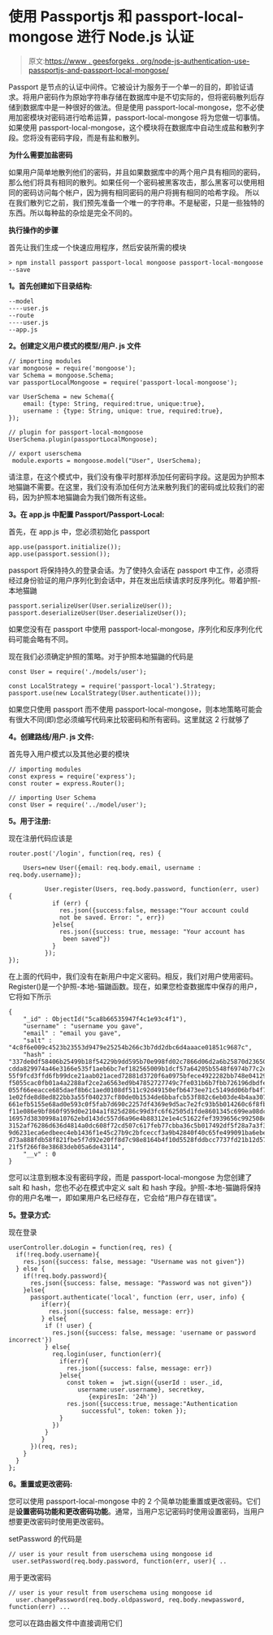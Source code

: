 # 使用 Passportjs 和 passport-local-mongose 进行 Node.js 认证

> 原文:[https://www . geesforgeks . org/node-js-authentication-use-passportjs-and-passport-local-mongose/](https://www.geeksforgeeks.org/node-js-authentication-using-passportjs-and-passport-local-mongoose/)

Passport 是节点的认证中间件。它被设计为服务于一个单一的目的，即验证请求。将用户密码作为原始字符串存储在数据库中是不切实际的，但将密码散列后存储到数据库中是一种很好的做法。但是使用 passport-local-mongose，您不必使用加密模块对密码进行哈希运算，passport-local-mongose 将为您做一切事情。如果使用 passport-local-mongose，这个模块将在数据库中自动生成盐和散列字段。您将没有密码字段，而是有盐和散列。

**为什么需要加盐密码**

如果用户简单地散列他们的密码，并且如果数据库中的两个用户具有相同的密码，那么他们将具有相同的散列。如果任何一个密码被黑客攻击，那么黑客可以使用相同的密码访问每个帐户，因为拥有相同密码的用户将拥有相同的哈希字段。
所以在我们散列它之前，我们预先准备一个唯一的字符串。不是秘密，只是一些独特的东西。所以每种盐的杂烩是完全不同的。

**执行操作的步骤**

首先让我们生成一个快速应用程序，然后安装所需的模块

```
> npm install passport passport-local mongoose passport-local-mongoose --save

```

**1。首先创建如下目录结构:**

```
--model
----user.js
--route
----user.js
--app.js

```

**2。创建定义用户模式的模型/用户. js 文件**

```
// importing modules
var mongoose = require('mongoose');
var Schema = mongoose.Schema;
var passportLocalMongoose = require('passport-local-mongoose');

var UserSchema = new Schema({   
    email: {type: String, required:true, unique:true},
    username : {type: String, unique: true, required:true},
});

// plugin for passport-local-mongoose
UserSchema.plugin(passportLocalMongoose);

// export userschema
 module.exports = mongoose.model("User", UserSchema);
```

请注意，在这个模式中，我们没有像平时那样添加任何密码字段。这是因为护照本地猫鼬不需要。在这里，我们没有添加任何方法来散列我们的密码或比较我们的密码，因为护照本地猫鼬会为我们做所有这些。

**3。在 app.js 中配置 Passport/Passport-Local:**

首先，在 app.js 中，您必须初始化 passport

```
app.use(passport.initialize());
app.use(passport.session());
```

passport 将保持持久的登录会话。为了使持久会话在 passport 中工作，必须将经过身份验证的用户序列化到会话中，并在发出后续请求时反序列化。带着护照-本地猫鼬

```
passport.serializeUser(User.serializeUser());
passport.deserializeUser(User.deserializeUser());
```

如果您没有在 passport 中使用 passport-local-mongose，序列化和反序列化代码可能会略有不同。

现在我们必须确定护照的策略。对于护照本地猫鼬的代码是

```
const User = require('./models/user');

const LocalStrategy = require('passport-local').Strategy;
passport.use(new LocalStrategy(User.authenticate()));
```

如果您只使用 passport 而不使用 passport-local-mongose，则本地策略可能会有很大不同(即)您必须编写代码来比较密码和所有密码。这里就这 2 行就够了

**4。创建路线/用户. js 文件:**

首先导入用户模式以及其他必要的模块

```
// importing modules 
const express = require('express'); 
const router = express.Router(); 

// importing User Schema 
const User = require('../model/user');
```

**5。用于注册:**

现在注册代码应该是

```
router.post('/login', function(req, res) {

    Users=new User({email: req.body.email, username : req.body.username});

          User.register(Users, req.body.password, function(err, user) {
            if (err) {
              res.json({success:false, message:"Your account could 
              not be saved. Error: ", err}) 
            }else{
              res.json({success: true, message: "Your account has 
               been saved"})
            }
          });
});
```

在上面的代码中，我们没有在新用户中定义密码。相反，我们对用户使用密码。Register()是一个护照-本地-猫鼬函数。现在，如果您检查数据库中保存的用户，它将如下所示

```
{
    "_id" : ObjectId("5ca8b66535947f4c1e93c4f1"),
    "username" : "username you gave",
    "email" : "email you gave",
    "salt" : "4c8f6e009c4523b23553d9479e25254b266c3b7dd2dbc6d4aaace01851c9687c",
    "hash" : "337de0df58406b25499b18f54229b9dd595b70e998fd02c7866d06d2a6b25870d23650
cdda829974a46e3166e535f1aeb6bc7ef182565009b1dcf57a64205b5548f6974b77c2e3a3c6aec5360d
55f9fcd3ffd6fb99dce21aab021aced72881d3720f6a0975bfece4922282bb748e0412955e0afa2fb8c9
f5055cac0fb01a4a2288af2ce2a6563ed9b47852727749c7fe031b6b7fbb726196dbdfeeb6766d5cba6a
055f66eeacce685daef8b6c1aed0108df511c92d49150efb6473ee71c5149dd06bfb4f73cb60f9815af0
1e02fde8d8ed822bb3a55f040237cf80de0b1534de6bbafcb53f882c6eb03de4b4aa307828974eb51261
661efb5155e68ad0e593c0f5fab7d690c2257df4369e9d5ac7e2fc93b5b014260c6f8fbb01034b3f85ec
f11e086e9bf860f959d0e2104a1f825d286c99d3fc6f62505d1fde8601345c699ea08dcc071e5547835c
16957d3830998a10762ebd143dc557d6a96e4b88312e1e4c51622fef3939656c992508e47ddc148696df
3152af76286d636d4814a0dc608f72cd507c617feb77cbba36c5b017492df5f28a7a3f3b7881caf6fb4a
9d6231eca6edbeec4eb1436f1e45c27b9c2bfceccf3a9b42840f40c65fe499091ba6ebeb764b5d815a43
d73a888fdb58f821fbe5f7d92e20ff8d7c98e8164b4f10d5528fddbcc7737fd21b12d571355cc605eb36
21f5f266f8e38683deb05a6de43114",
    "__v" : 0
}

```

您可以注意到根本没有密码字段，而是 passport-local-mongose 为您创建了 salt 和 hash，您也不必在模式中定义 salt 和 hash 字段。护照-本地-猫鼬将保持你的用户名唯一，即如果用户名已经存在，它会给“用户存在错误”。

**5。登录方式:**

现在登录

```
userController.doLogin = function(req, res) {
  if(!req.body.username){
    res.json({success: false, message: "Username was not given"})
  } else {
    if(!req.body.password){
      res.json({success: false, message: "Password was not given"})
    }else{
      passport.authenticate('local', function (err, user, info) { 
         if(err){
           res.json({success: false, message: err})
         } else{
          if (! user) {
            res.json({success: false, message: 'username or password incorrect'})
          } else{
            req.login(user, function(err){
              if(err){
                res.json({success: false, message: err})
              }else{
                const token =  jwt.sign({userId : user._id, 
                   username:user.username}, secretkey, 
                      {expiresIn: '24h'})
                res.json({success:true, message:"Authentication 
                    successful", token: token });
              }
            })
          }
         }
      })(req, res);
    }
  }
};
```

**6。重置或更改密码:**

您可以使用 passport-local-mongose 中的 2 个简单功能重置或更改密码。它们是**设置密码功能和更改密码功能**。通常，当用户忘记密码时使用设置密码，当用户想要更改密码时使用更改密码。

setPassword 的代码是

```
// user is your result from userschema using mongoose id
 user.setPassword(req.body.password, function(err, user){ ..

```

用于更改密码

```
// user is your result from userschema using mongoose id
  user.changePassword(req.body.oldpassword, req.body.newpassword, function(err) ...

```

您可以在路由器文件中直接调用它们